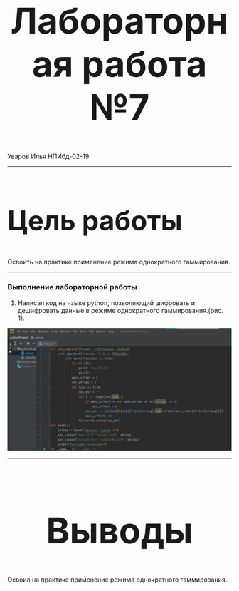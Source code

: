<style>
h1 {
    font-size: 80px;
    text-align: center;
}
h2 {
    font-size: 60px;
}
{
    text-align: justify;

}
section.fio {
    text-align: right;
}
</style>

# Лабораторная работа №7
<!-- _class: fio -->
Уваров Илья
НПИбд-02-19

---
## Цель работы
 Освоить на практике применение режима однократного гаммирования.

---
### Выполнение лабораторной работы
1. Написал код на языке python, позволяющий шифровать и
дешифровать данные в режиме однократного гаммирования.(рис. 1).

![Рис.1](imag/1.jpg)

---
# Выводы

Освоил на практике применение режима однократного гаммирования.